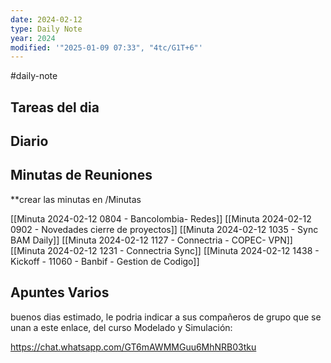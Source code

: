 ```yaml
---
date: 2024-02-12
type: Daily Note
year: 2024
modified: '"2025-01-09 07:33", "4tc/G1T+6"'
---
```

#daily-note

## Tareas del dia

## Diario

## Minutas de Reuniones
**crear las minutas en /Minutas

[[Minuta 2024-02-12 0804 - Bancolombia- Redes]]
[[Minuta 2024-02-12 0902 - Novedades cierre de proyectos]]
[[Minuta 2024-02-12 1035 - Sync BAM Daily]]
[[Minuta 2024-02-12 1127 - Connectria - COPEC- VPN]]
[[Minuta 2024-02-12 1231 - Connectria Sync]]
[[Minuta 2024-02-12 1438 - Kickoff - 11060 - Banbif - Gestion de Codigo]]

## Apuntes Varios



buenos dias estimado, le podria indicar a sus compañeros de grupo que se unan a este enlace, del curso Modelado y Simulación:

https://chat.whatsapp.com/GT6mAWMMGuu6MhNRB03tku